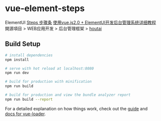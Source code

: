 # vue-element-steps


ElementUI [Steps 步骤条](https://element.eleme.io/#/zh-CN/component/steps)
[使用vue.js2.0 + ElementUI开发后台管理系统详细教程](https://zhuanlan.zhihu.com/p/26511747)
開源項目 > WEB应用开发 > 后台管理框架 > [houtai](https://gitee.com/dahouge/houtai)

## Build Setup

``` bash
# install dependencies
npm install

# serve with hot reload at localhost:8080
npm run dev

# build for production with minification
npm run build

# build for production and view the bundle analyzer report
npm run build --report
```

For a detailed explanation on how things work, check out the [guide](http://vuejs-templates.github.io/webpack/) and [docs for vue-loader](http://vuejs.github.io/vue-loader).

